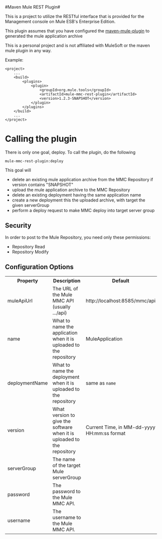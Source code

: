#Maven Mule REST Plugin#

This is a project to utilize the RESTful interface that is provided for the Management console on Mule ESB's Enterprise Edition. 

This plugin assumes that you have configured the [maven-mule-plugin](https://github.com/mulesoft/maven-mule-plugin) to generated the mule application archive

This is a personal project and is not affiliated with MuleSoft or the maven mule plugin in any way.

Example:

	<project>
		...
		<build>
			<plugins>
				<plugin>
					<groupId>org.mule.tools</groupId>
					<artifactId>mule-mmc-rest-plugin</artifactId>
					<version>1.2.3-SNAPSHOT</version>
				</plugin>
			</plugins>
		</build>
		...
	</project>

# Calling the plugin #

There is only one goal, deploy. To call the plugin, do the following

	mule-mmc-rest-plugin:deploy
	
This goal will
*   delete an existing mule application archive from the MMC Repository if version contains "SNAPSHOT"
*	upload the mule application archive to the MMC Repository
*	delete an existing deployment having the same application name
*	create a new deployment this the uploaded archive, with target the given serverGroup
*	perform a deploy request to make MMC deploy into target server group

## Security ##
In order to post to the Mule Repository, you need only these permissions:

*	Repository Read 
*	Repository Modify

## Configuration Options ##
<table>
	<tr>
		<th>Property
		<th>Description
		<th>Default
<tr>
	<td>
		muleApiUrl
	<td>
		The URL of the Mule MMC API (usually .../api)
	<td>
		http://localhost:8585/mmc/api
<tr>
	<td>
		name
	<td>
		What to name the application when it is uploaded to the repository
	<td>
		MuleApplication
<tr>
	<td>
		deploymentName
	<td>
		What to name the deployment when it is uploaded to the repository
	<td>
		same as <code>name</code>
<tr>
	<td>
		version
	<td>
		What version to give the software when it is uploaded to the repository
	<td>
		Current Time, in MM-dd-yyyy HH:mm:ss format
<tr>
	<td>
		serverGroup
	<td>
		The name of the target Mule serverGroup
	<td>
<tr>
	<td>
		password
	<td>
		The password to the Mule MMC API.
	<td>
<tr>
	<td>
		username
	<td>
		The username to the Mule MMC API.
	<td>
</table> 
